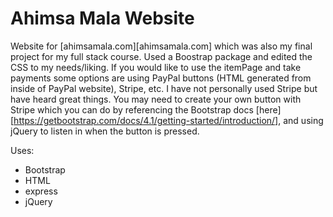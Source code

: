 # Ahimsa Mala Website

Website for [ahimsamala.com][ahimsamala.com] which was also my final project for my full stack course. Used a Boostrap package and edited the CSS to my needs/liking. If you would like to use the itemPage and take payments some options are using PayPal buttons (HTML generated from inside of PayPal website), Stripe, etc. I have not personally used Stripe but have heard great things. You may need to create your own button with Stripe which you can do by referencing the Bootstrap docs [here][https://getbootstrap.com/docs/4.1/getting-started/introduction/], and using jQuery to listen in when the button is pressed.

Uses:
 - Bootstrap
 - HTML
 - express
 - jQuery

